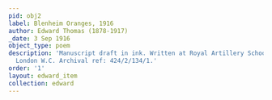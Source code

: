 ```yaml
---
pid: obj2
label: Blenheim Oranges, 1916
author: Edward Thomas (1878-1917)
_date: 3 Sep 1916
object_type: poem
description: 'Manuscript draft in ink. Written at Royal Artillery School, Handel Street,
  London W.C. Archival ref: 424/2/134/1.'
order: '1'
layout: edward_item
collection: edward
---
```

